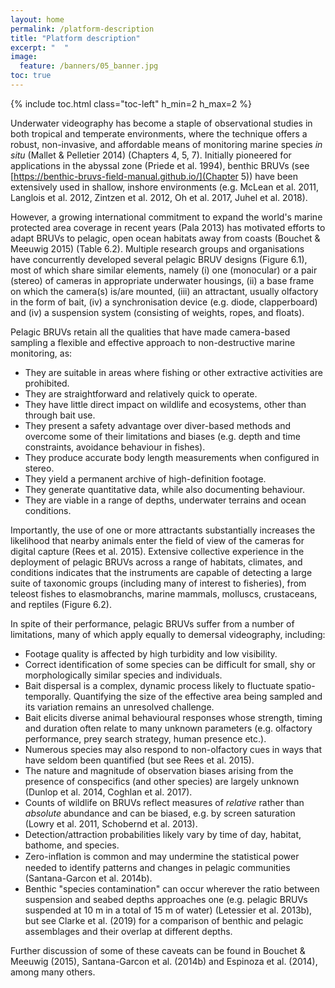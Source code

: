 ```yaml
---
layout: home
permalink: /platform-description
title: "Platform description"
excerpt: "  "
image:
  feature: /banners/05_banner.jpg
toc: true
---
```

{% include toc.html class="toc-left" h_min=2 h_max=2 %} 

Underwater videography has become a staple of observational studies in both tropical and temperate environments, where the technique offers a robust, non-invasive, and affordable means of monitoring marine species _in situ_ (Mallet & Pelletier 2014) (Chapters 4, 5, 7). Initially pioneered for applications in the abyssal zone (Priede et al. 1994), benthic BRUVs (see [https://benthic-bruvs-field-manual.github.io/](Chapter 5)) have been extensively used in shallow, inshore environments (e.g. McLean et al. 2011, Langlois et al. 2012, Zintzen et al. 2012, Oh et al. 2017, Juhel et al. 2018).

However, a growing international commitment to expand the world's marine protected area coverage in recent years (Pala 2013) has motivated efforts to adapt BRUVs to pelagic, open ocean habitats away from coasts (Bouchet & Meeuwig 2015) (Table 6.2). Multiple research groups and organisations have concurrently developed several pelagic BRUV designs (Figure 6.1), most of which share similar elements, namely (i) one (monocular) or a pair (stereo) of cameras in appropriate underwater housings, (ii) a base frame on which the camera(s) is/are mounted, (iii) an attractant, usually olfactory in the form of bait, (iv) a synchronisation device (e.g. diode, clapperboard) and (iv) a suspension system (consisting of weights, ropes, and floats).

Pelagic BRUVs retain all the qualities that have made camera-based sampling a flexible and effective approach to non-destructive marine monitoring, as:



*   They are suitable in areas where fishing or other extractive activities are prohibited.
*   They are straightforward and relatively quick to operate.
*   They have little direct impact on wildlife and ecosystems, other than through bait use.
*   They present a safety advantage over diver-based methods and overcome some of their limitations and biases (e.g. depth and time constraints, avoidance behaviour in fishes).
*   They produce accurate body length measurements when configured in stereo.
*   They yield a permanent archive of high-definition footage.
*   They generate quantitative data, while also documenting behaviour.
*   They are viable in a range of depths, underwater terrains and ocean conditions.

Importantly, the use of one or more attractants substantially increases the likelihood that nearby animals enter the field of view of the cameras for digital capture (Rees et al. 2015). Extensive collective experience in the deployment of pelagic BRUVs across a range of habitats, climates, and conditions indicates that the instruments are capable of detecting a large suite of taxonomic groups (including many of interest to fisheries), from teleost fishes to elasmobranchs, marine mammals, molluscs, crustaceans, and reptiles (Figure 6.2).

In spite of their performance, pelagic BRUVs suffer from a number of limitations, many of which apply equally to demersal videography, including:



*   Footage quality is affected by high turbidity and low visibility.
*   Correct identification of some species can be difficult for small, shy or morphologically similar species and individuals.
*   Bait dispersal is a complex, dynamic process likely to fluctuate spatio-temporally. Quantifying the size of the effective area being sampled and its variation remains an unresolved challenge.
*   Bait elicits diverse animal behavioural responses whose strength, timing and duration often relate to many unknown parameters (e.g. olfactory performance, prey search strategy, human presence etc.).
*   Numerous species may also respond to non-olfactory cues in ways that have seldom been quantified (but see Rees et al. 2015).
*   The nature and magnitude of observation biases arising from the presence of conspecifics (and other species) are largely unknown (Dunlop et al. 2014, Coghlan et al. 2017).
*   Counts of wildlife on BRUVs reflect measures of _relative_ rather than _absolute_ abundance and can be biased, e.g. by screen saturation (Lowry et al. 2011, Schobernd et al. 2013).
*   Detection/attraction probabilities likely vary by time of day, habitat, bathome, and species.
*   Zero-inﬂation is common and may undermine the statistical power needed to identify patterns and changes in pelagic communities (Santana-Garcon et al. 2014b).
*   Benthic "species contamination" can occur wherever the ratio between suspension and seabed depths approaches one (e.g. pelagic BRUVs suspended at 10 m in a total of 15 m of water) (Letessier et al. 2013b), but see Clarke et al. (2019) for a comparison of benthic and pelagic assemblages and their overlap at different depths. 

Further discussion of some of these caveats can be found in Bouchet & Meeuwig (2015), Santana-Garcon et al. (2014b) and Espinoza et al. (2014), among many others.
